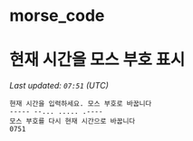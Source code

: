# morse_code
# 현재 시간을 모스 부호 표시
<!-- MORSE_TIME_START -->
_Last updated: `07:51` (UTC)_

```
현재 시간을 입력하세요. 모스 부호로 바꿉니다
----- --... ..... .----
모스 부호를 다시 현재 시간으로 바꿉니다
0751
```
<!-- MORSE_TIME_END -->
